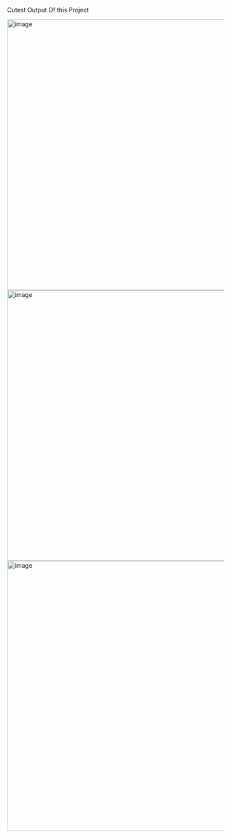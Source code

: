 Cutest Output Of this Project


<img width="800" height="630" alt="image" src="https://github.com/user-attachments/assets/a52e54d0-d506-496e-be43-b69e9990299b" />
<img width="798" height="630" alt="image" src="https://github.com/user-attachments/assets/9277cffa-679e-446f-8b79-14f7a5a1d784" />
<img width="801" height="628" alt="image" src="https://github.com/user-attachments/assets/b67afa69-6a0f-46c6-bd0f-1715204597bc" />
